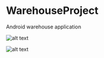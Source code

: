 # WarehouseProject
Android warehouse application


![alt text](https://i.imgur.com/nXpULwF.png)

![alt text](https://i.imgur.com/xX6ljyC.png)
